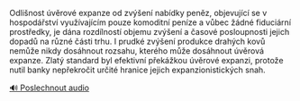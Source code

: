 
Odlišnost úvěrové expanze od zvýšení nabídky peněz, objevující se v hospodářství využívajícím pouze komoditní peníze a vůbec žádné fiduciární prostředky, je dána rozdílností objemu zvýšení a časové posloupnosti jejich dopadů na různé části trhu. I prudké zvýšení produkce drahých kovů nemůže nikdy dosáhnout rozsahu, kterého může dosáhnout úvěrová expanze. Zlatý standard byl efektivní překážkou úvěrové expanzi, protože nutil banky nepřekročit určité hranice jejich expanzionistických snah.

[🔊 Poslechnout audio](/data/7-paragraphs/audio/chapter_103/para_003-Odlinost-vrov-expanze-od-zven-nabdky-penz.mp3)
